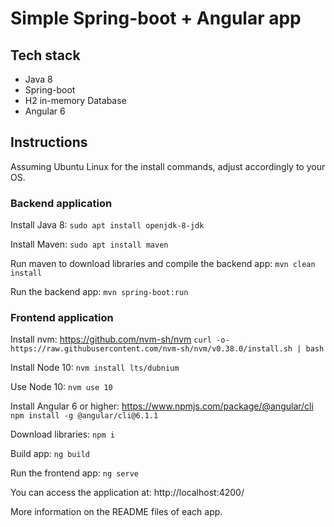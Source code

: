 # Simple Spring-boot + Angular app

## Tech stack

* Java 8
* Spring-boot
* H2 in-memory Database
* Angular 6

## Instructions

Assuming Ubuntu Linux for the install commands, adjust accordingly to your OS.

### Backend application

Install Java 8: ``` sudo apt install openjdk-8-jdk ```

Install Maven: ``` sudo apt install maven ```

Run maven to download libraries and compile the backend app: ``` mvn clean install ```

Run the backend app: ``` mvn spring-boot:run ```

### Frontend application

Install nvm: https://github.com/nvm-sh/nvm ``` curl -o- https://raw.githubusercontent.com/nvm-sh/nvm/v0.38.0/install.sh | bash ```


Install Node 10: ``` nvm install lts/dubnium ```

Use Node 10: ``` nvm use 10 ```

Install Angular 6 or higher: https://www.npmjs.com/package/@angular/cli
``` npm install -g @angular/cli@6.1.1 ```

Download libraries: ``` npm i ```

Build app: ``` ng build ```

Run the frontend app: ``` ng serve ```

You can access the application at: http://localhost:4200/

More information on the README files of each app.
